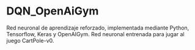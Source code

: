 # DQN_OpenAiGym
Red neuronal de aprendizaje reforzado, implementada mediante Python, Tensorflow, Keras y OpenAIGym. Red neuronal entrenada para jugar al juego CartPole-v0. 
